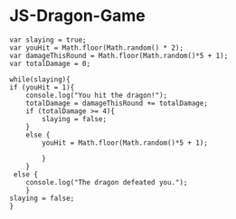 # JS-Dragon-Game

    var slaying = true;
    var youHit = Math.floor(Math.random() * 2);
    var damageThisRound = Math.floor(Math.random()*5 + 1);
    var totalDamage = 0;

    while(slaying){
    if (youHit = 1){
        console.log("You hit the dragon!");
        totalDamage = damageThisRound += totalDamage;
        if (totalDamage >= 4){
            slaying = false;
        }
        else {
            youHit = Math.floor(Math.random()*5 + 1);
    
            }
        }
     else {
        console.log("The dragon defeated you.");
        }    
    slaying = false;
    }
